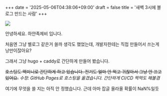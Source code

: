+++
date = '2025-05-06T04:38:06+09:00'
draft = false
title = '새벽 3시에 블로그 만드는 사람'
+++

![](/images/8aa4c0112aafe41365ea5cb413715c92.png)

안녕하세요. 하얀족제비 입니다.

처음엔 그냥 벨로그 같은거 쓸까 생각도 했었는데, 개발자한테는 직접 만들어서 쓰는게 낭만이잖아요?

그래서 그냥 hugo + caddy로 간단하게 만들어 봤습니다.

~~호스팅도 맥미니로 간단하게 하고 있습니다. 전기도 얼마 안 먹고 귀찮아서 그냥 안 끄고 있어요.~~
*수정: GitHub Pages로 호스팅을 옮겼습니다. 간단하게 CI/CD 찍먹도 해볼겸*

여기에 무엇을 쓸 지는 아직 안 정했습니다. 근데 아마 잡글 올라올 확률이 NaN%일듯
